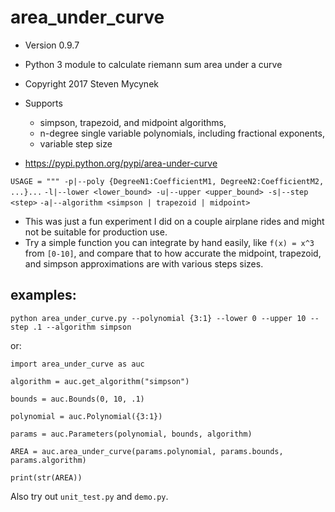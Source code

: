 # area_under_curve
* Version 0.9.7
* Python 3 module to calculate riemann sum area under a curve
* Copyright 2017 Steven Mycynek
* Supports 
    * simpson, trapezoid, and midpoint algorithms, 
    * n-degree single variable polynomials, including fractional exponents,
    * variable step size

* https://pypi.python.org/pypi/area-under-curve

`USAGE = """ -p|--poly {DegreeN1:CoefficientM1, DegreeN2:CoefficientM2, ...}...`
`-l|--lower <lower_bound> -u|--upper <upper_bound> -s|--step <step>` 
`-a|--algorithm <simpson | trapezoid | midpoint>`

* This was just a fun experiment I did on a couple airplane rides and might not be suitable for production use.  
* Try a simple function you can integrate by hand easily, like `f(x) = x^3` from `[0-10]`, and compare that to how accurate the midpoint, trapezoid, and simpson approximations are with various steps sizes.


## examples:

`python area_under_curve.py --polynomial {3:1} --lower 0 --upper 10 --step .1 --algorithm simpson`

or:

`import area_under_curve as auc`

`algorithm = auc.get_algorithm("simpson")`

`bounds = auc.Bounds(0, 10, .1)`

`polynomial = auc.Polynomial({3:1})`

`params = auc.Parameters(polynomial, bounds, algorithm)`

`AREA = auc.area_under_curve(params.polynomial, params.bounds, params.algorithm)`

`print(str(AREA))`


Also try out `unit_test.py` and `demo.py`.